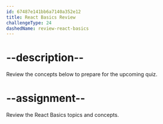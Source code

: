 ```yaml
---
id: 67487e141bb6a7140a352e12
title: React Basics Review
challengeType: 24
dashedName: review-react-basics
---
```


# --description--

Review the concepts below to prepare for the upcoming quiz.

# --assignment--

Review the React Basics topics and concepts.

